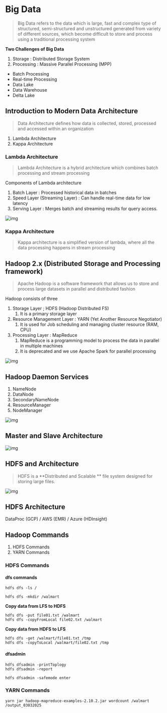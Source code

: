 # Big Data

> Big Data refers to the data which is large, fast and complex type of structured, semi-structured and unstructured generated from variety of different sources, which become difficult to store and process using a traditional processing system

**Two Challenges of Big Data**

1. Storage : Distributed Storage System
2. Processing : Massive Parallel Processing (MPP)



* Batch Processing
* Real-time Processing
* Data Lake
* Data Warehouse
* Delta Lake



## Introduction to Modern Data Architecture

> Data Architecture defines how data is collected, stored, processed and accessed within an organization

1. Lambda Architecture
2. Kappa Architecture

### Lambda Architecture

> Lambda Architecture is a hybrid architecture which combines batch processing and stream processing 

Components of Lambda architecture

1. Batch Layer : Processed historical data in batches
2. Speed Layer (Streaming Layer) : Can handle real-time data for low latency
3. Serving Layer : Merges batch and streaming results for query access.

![img](https://lh7-rt.googleusercontent.com/docsz/AD_4nXf9ePpCfXLoaFMDyqzXmF3cKxs7z4WTGMZgRCnJM2iHfkQ5sJofaEbBhEUTBs5Q5EdwEH_ghGxh-bj1jUT4-P6FKZDQMoP2kebXbzprvqaBm5YZE9raNP3jODWGYYY4XVqPFBl8lQ?key=JNvWNzN6GKpO5Hu0TXZ9cCfI)





### Kappa Architecture

> Kappa architecture is a simplified version of lambda, where all the data processing happens in stream processing



## Hadoop 2.x (Distributed Storage and Processing framework)

> Apache Hadoop is a software framework that allows us to store and process large datasets in parallel and distributed fashion

Hadoop consists of three

1. Storage Layer ; HDFS (Hadoop Distributed FS)
   1. It is a primary storage layer
2. Resource Management Layer : YARN (Yet Another Resource Negotiator)
   1. It is used for Job scheduling and managing cluster resource (RAM, CPU)
3. Processing Layer : MapReduce
   1. MapReduce is a programming model to process the data in parallel in multiple machines
   2. It is deprecated and we use Apache Spark for parallel processing



![img](https://lh7-rt.googleusercontent.com/docsz/AD_4nXcfKOAAVkZmZyXDdiFJ_DwKZYuHemM0Z9-kVB_xRoUYwmjezzBguZ2rqgiyRHAhqFqIitKI7Rtf9EKEUr1Q9qQD8-1TfsmLNlL563C7mMa1WwnM1SrJTmP-XGoC6nhyaRGYBvV7hH3-3laOgwHz79KqInX3?key=Lcjgu0sLjm8U8i3A_14gRg)

## Hadoop Daemon Services

1. NameNode
2. DataNode
3. SecondaryNameNode
4. ResourceManager
5. NodeManager

![img](https://lh7-rt.googleusercontent.com/docsz/AD_4nXf6Ibv2_Jm1wQ2Mlp3qSJPyDMqNRw0HK7xTzl2PSVBSYtAiNGYmAtP9By8TVXDG0LO0zCcrsXmVSVHHxphVhFXVpEWhdMc2-dHEdCWO1zCk0RroPGEyC3ipps8yhwzjLPUJ9iY0rClmIL1Q0-pz2gFLhQw?key=Lcjgu0sLjm8U8i3A_14gRg)

## Master and Slave Architecture

![img](https://lh7-rt.googleusercontent.com/docsz/AD_4nXe_B_QnCVH8fSc-SgNwecoRhPr63uuIqdimzMoSuussi4-bNiBCXS0T9s3JTIO0efzuTW30dJ4uOm6cH6YMSRFxgfcW1PbjfPuHW2KAQSGPI-5tGq26TaEp-4WyrQR6YqscidbCd2qoACGY0hBnnSGB2Tbu?key=Lcjgu0sLjm8U8i3A_14gRg)

## HDFS and Architecture

> HDFS is a **Distributed and Scalable ** file system designed for storing large files.

![img](https://lh7-rt.googleusercontent.com/docsz/AD_4nXcbQGBG2Xk-cq6zcOawO1oz67huX2NWhepjiisjo72V7ijiMyK9MtPWgOgfbmPYmoJgiMM2V9DbUAgCkJANdHiq5OGqQkT7Ci1jmluOughPDEOPX9i7fwoKhDkRyp0gTIIqfUZyQxN2Kh3lQaFw8dTqRcnF?key=Lcjgu0sLjm8U8i3A_14gRg)



## HDFS Architecture





DataProc (GCP) / AWS (EMR) / Azure (HDInsight)





## Hadoop Commands

1. HDFS Commands
2. YARN Commands

### HDFS Commands

#### dfs commands

```
hdfs dfs -ls /
```

```
hdfs dfs -mkdir /walmart
```

**Copy data from LFS to HDFS**

```
hdfs dfs -put file01.txt /walmart
hdfs dfs -copyFromLocal file02.txt /walmart
```

**Copy data from HDFS to LFS**

```
hdfs dfs -get /walmart/file01.txt /tmp
hdfs dfs -copyToLocal /walmart/file02.txt /tmp
```



#### dfsadmin

```
hdfs dfsadmin -printToplogy
hdfs dfsadmin -report
```

```
hdfs dfsadmin -safemode enter
```



### YARN Commands

```
yarn jar hadoop-mapreduce-examples-2.10.2.jar wordcount /walmart /output_03032025
```











